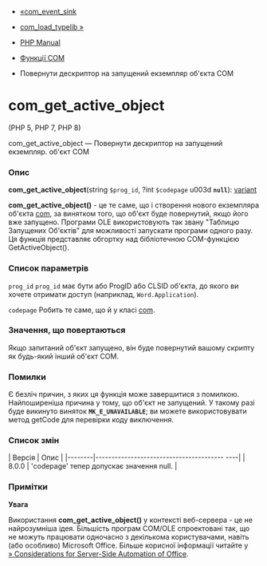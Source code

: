 - [«com_event_sink](function.com-event-sink.md)
- [com_load_typelib »](function.com-load-typelib.md)

- [PHP Manual](index.md)
- [Функції COM](ref.com.md)
- Повернути дескриптор на запущений екземпляр об'єкта COM

# com_get_active_object

(PHP 5, PHP 7, PHP 8)

com_get_active_object — Повернути дескриптор на запущений екземпляр.
об'єкт COM

### Опис

**com_get_active_object**(string `$prog_id`, ?int `$codepage` u003d
**`null`**): [variant](class.variant.md)

**com_get_active_object()** - це те саме, що і створення нового
екземпляра об'єкта [com](class.com.md), за винятком того, що
об'єкт буде повернутий, якщо його вже запущено. Програми OLE використовують
так звану "Таблицю Запущених Об'єктів" для можливості запускати
програми одного разу. Ця функція представляє обгортку над бібліотечною
COM-функцією GetActiveObject().

### Список параметрів

`prog_id`
`prog_id` має бути або ProgID або CLSID об'єкта, до якого ви хочете
отримати доступ (наприклад, `Word.Application`).

`codepage`
Робить те саме, що й у класі [com](class.com.md).

### Значення, що повертаються

Якщо запитаний об'єкт запущено, він буде повернутий вашому скрипту
як будь-який інший об'єкт COM.

### Помилки

Є безліч причин, з яких ця функція може завершитися з
помилкою. Найпоширеніша причина у тому, що об'єкт не запущений.
У такому разі буде викинуто виняток **`MK_E_UNAVAILABLE`**; ви
можете використовувати метод getCode для перевірки коду виключення.

### Список змін

| Версія | Опис |
|--------|---------------------------------------- ----|
| 8.0.0 | 'codepage' тепер допускає значення null. |

### Примітки

**Увага**

Використання **com_get_active_object()** у контексті веб-сервера - це
не найрозумніша ідея. Більшість програм COM/OLE спроектовані так,
що не можуть працювати одночасно з декількома користувачами, навіть
(або особливо) Microsoft Office. Більше корисної інформації читайте у
[» Considerations for Server-Side Automation of Office](http://support.microsoft.com/kb/257757).
